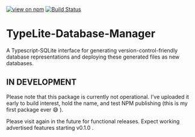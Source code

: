 [![view on npm](https://img.shields.io/npm/v/typelite.svg)](https://www.npmjs.org/package/typelite)
[![Build Status](https://travis-ci.org/matrumz/TypeLite-Database-Manager.svg?branch=dev)](https://travis-ci.org/matrumz/TypeLite-Database-Manager)

# TypeLite-Database-Manager
A Typescript-SQLite interface for generating version-control-friendly database representations and deploying these generated files as new databases.

## IN DEVELOPMENT
Please note that this package is currently not operational.
I've uploaded it early to build interest, hold the name, and test NPM publishing (this is my first package ever :sweat_smile: ).

Please visit again in the future for functional releases.
Expect working advertised features starting v0.1.0 .